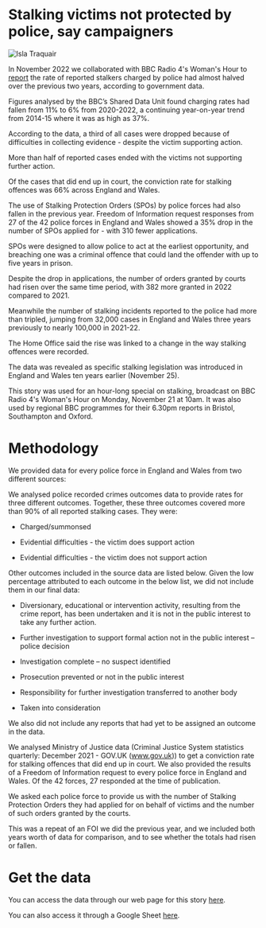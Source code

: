 # Stalking victims not protected by police, say campaigners
![Isla Traquair](https://ichef.bbci.co.uk/news/976/cpsprodpb/C13B/production/_127676494_a9cc6ad6-3a92-49c8-86e4-60adc2e27550.jpg.webp)

In November 2022 we collaborated with BBC Radio 4's Woman's Hour to [report](https://www.bbc.co.uk/news/uk-63668714) the rate of reported stalkers charged by police had almost halved over the previous two years, according to government data.

Figures analysed by the BBC’s Shared Data Unit found charging rates had fallen from 11% to 6% from 2020-2022, a continuing year-on-year trend from 2014-15 where it was as high as 37%.

According to the data, a third of all cases were dropped because of difficulties in collecting evidence - despite the victim supporting action.

More than half of reported cases ended with the victims not supporting further action.

Of the cases that did end up in court, the conviction rate for stalking offences was 66% across England and Wales.

The use of Stalking Protection Orders (SPOs) by police forces had also fallen in the previous year. Freedom of Information request responses from 27 of the 42 police forces in England and Wales showed a 35% drop in the number of SPOs applied for - with 310 fewer applications.

SPOs were designed to allow police to act at the earliest opportunity, and breaching one was a criminal offence that could land the offender with up to five years in prison.

Despite the drop in applications, the number of orders granted by courts had risen over the same time period, with 382 more granted in 2022 compared to 2021.

Meanwhile the number of stalking incidents reported to the police had more than tripled, jumping from 32,000 cases in England and Wales three years previously to nearly 100,000 in 2021-22.

The Home Office said the rise was linked to a change in the way stalking offences were recorded.

The data was revealed as specific stalking legislation was introduced in England and Wales ten years earlier (November 25).

This story was used for an hour-long special on stalking, broadcast on BBC Radio 4's Woman's Hour on Monday, November 21 at 10am. It was also used by regional BBC programmes for their 6.30pm reports in Bristol, Southampton and Oxford. 

# Methodology

We provided data for every police force in England and Wales from two different sources:

We analysed police recorded crimes outcomes data to provide rates for three different outcomes. Together, these three outcomes covered more than 90% of all reported stalking cases. They were:
 - Charged/summonsed

 - Evidential difficulties - the victim does support action

 - Evidential difficulties - the victim does not support action

Other outcomes included in the source data are listed below. Given the low percentage attributed to each outcome in the below list, we did not include them in our final data:

 - Diversionary, educational or intervention activity, resulting from the crime report, has been undertaken and it is not in the public interest to take any further action.

 - Further investigation to support formal action not in the public interest – police decision

 - Investigation complete – no suspect identified

 - Prosecution prevented or not in the public interest

 - Responsibility for further investigation transferred to another body

 - Taken into consideration

We also did not include any reports that had yet to be assigned an outcome in the data.

We analysed Ministry of Justice data (Criminal Justice System statistics quarterly: December 2021 - GOV.UK (www.gov.uk)) to get a conviction rate for stalking offences that did end up in court.
We also provided the results of a Freedom of Information request to every police force in England and Wales. Of the 42 forces, 27 responded at the time of publication.

We asked each police force to provide us with the number of Stalking Protection Orders they had applied for on behalf of victims and the number of such orders granted by the courts.

This was a repeat of an FOI we did the previous year, and we included both years worth of data for comparison, and to see whether the totals had risen or fallen.

# Get the data

You can access the data through our web page for this story [here](https://stalkinglaws.github.io/getthedata/).

You can also access it through a Google Sheet [here](https://docs.google.com/spreadsheets/d/14MZqZPhRfwcfOsGM9xu0wXP4U7HIrfgCdIsZv4TIY5k/edit#gid=1012803122).
